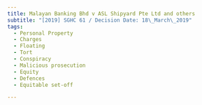 ```yaml
---
title: Malayan Banking Bhd v ASL Shipyard Pte Ltd and others
subtitle: "[2019] SGHC 61 / Decision Date: 18\_March\_2019"
tags:
  - Personal Property
  - Charges
  - Floating
  - Tort
  - Conspiracy
  - Malicious prosecution
  - Equity
  - Defences
  - Equitable set-off

---
```


